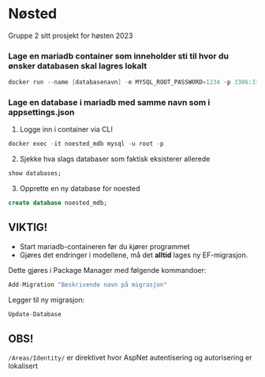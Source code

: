 # Nøsted
Gruppe 2 sitt prosjekt for høsten 2023

###  Lage en mariadb container som inneholder sti til hvor du ønsker databasen skal lagres lokalt
```c
docker run --name [databasenavn] -e MYSQL_ROOT_PASSWORD=1234 -p 3306:3306 -d mariadb:10.5.11
```

### Lage en database i mariadb med samme navn som i appsettings.json
1. Logge inn i container via CLI
```c
docker exec -it noested_mdb mysql -u root -p
```
2. Sjekke hva slags databaser som faktisk eksisterer allerede
```sql
show databases;
```
3. Opprette en ny database for noested
```sql
create database noested_mdb;
```
## VIKTIG!
* Start mariadb-containeren før du kjører programmet
* Gjøres det endringer i modellene, må det **alltid** lages ny EF-migrasjon. 

Dette gjøres i Package Manager med følgende kommandoer:
```c
Add-Migration "Beskrivende navn på migrasjon"
```
Legger til ny migrasjon:
```c
Update-Database
```
## OBS!
``/Areas/Identity/`` er direktivet hvor AspNet autentisering og autorisering er 
lokalisert
